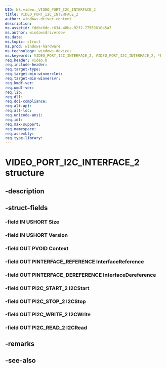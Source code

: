 ```yaml
---
UID: NS.video._VIDEO_PORT_I2C_INTERFACE_2
title: VIDEO_PORT_I2C_INTERFACE_2
author: windows-driver-content
description: 
ms.assetid: fddbc6dc-c634-48ba-92f2-77559610a5a7
ms.author: windowsdriverdev
ms.date: 
ms.topic: struct
ms.prod: windows-hardware
ms.technology: windows-devices
ms.keywords: VIDEO_PORT_I2C_INTERFACE_2, VIDEO_PORT_I2C_INTERFACE_2, *PVIDEO_PORT_I2C_INTERFACE_2
req.header: video.h
req.include-header:
req.target-type:
req.target-min-winverclnt:
req.target-min-winversvr:
req.kmdf-ver:
req.umdf-ver:
req.lib:
req.dll:
req.ddi-compliance:
req.alt-api:
req.alt-loc:
req.unicode-ansi:
req.idl:
req.max-support:
req.namespace:
req.assembly:
req.type-library:
---
```


# VIDEO_PORT_I2C_INTERFACE_2 structure

## -description



## -struct-fields

### -field IN USHORT Size			
 	
### -field IN USHORT Version			
 	
### -field OUT PVOID Context			
 	
### -field OUT PINTERFACE_REFERENCE InterfaceReference			
 	
### -field OUT PINTERFACE_DEREFERENCE InterfaceDereference			
 	
### -field OUT PI2C_START_2 I2CStart			
 	
### -field OUT PI2C_STOP_2 I2CStop			
 	
### -field OUT PI2C_WRITE_2 I2CWrite			
 	
### -field OUT PI2C_READ_2 I2CRead			
 	
## -remarks

## -see-also